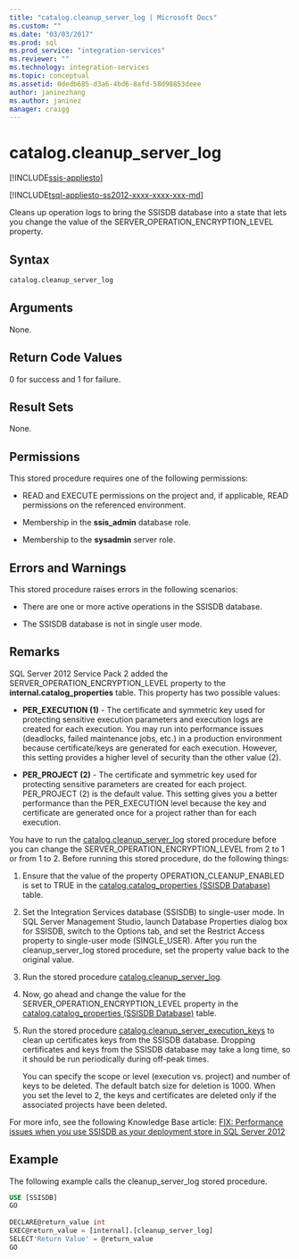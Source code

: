 ```yaml
---
title: "catalog.cleanup_server_log | Microsoft Docs"
ms.custom: ""
ms.date: "03/03/2017"
ms.prod: sql
ms.prod_service: "integration-services"
ms.reviewer: ""
ms.technology: integration-services
ms.topic: conceptual
ms.assetid: 0dedb685-d3a6-4bd6-8afd-58d98853deee
author: janinezhang
ms.author: janinez
manager: craigg
---
```

# catalog.cleanup_server_log 

[!INCLUDE[ssis-appliesto](../../includes/ssis-appliesto-ssvrpluslinux-asdb-asdw-xxx.md)]


[!INCLUDE[tsql-appliesto-ss2012-xxxx-xxxx-xxx-md](../../includes/tsql-appliesto-ss2012-xxxx-xxxx-xxx-md.md)]

  Cleans up operation logs to bring the SSISDB database into a state that lets you change the value of the SERVER_OPERATION_ENCRYPTION_LEVEL property.  
  
## Syntax  
  
```sql
catalog.cleanup_server_log  
```  
  
## Arguments  
 None.  
  
## Return Code Values  
 0 for success and 1 for failure.  
  
## Result Sets  
 None.  
  
## Permissions  
 This stored procedure requires one of the following permissions:  
  
-   READ and EXECUTE permissions on the project and, if applicable, READ permissions on the referenced environment.  
  
-   Membership in the **ssis_admin** database role.  
  
-   Membership to the **sysadmin** server role.  
  
## Errors and Warnings  
 This stored procedure raises errors in the following scenarios:  
  
-   There are one or more active operations in the SSISDB database.  
  
-   The SSISDB database is not in single user mode.  
  
## Remarks  
 SQL Server 2012 Service Pack 2 added the SERVER_OPERATION_ENCRYPTION_LEVEL property to the **internal.catalog_properties** table. This property has two possible values:  
  
-   **PER_EXECUTION (1)** - The certificate and symmetric key used for protecting sensitive execution parameters and execution logs are created for each execution. You may run into performance issues (deadlocks, failed maintenance jobs, etc.) in a production environment because certificate/keys are generated for each execution. However, this setting provides a higher level of security than the other value (2).  
  
-   **PER_PROJECT (2)** - The certificate and symmetric key used for protecting sensitive parameters are created for each project. PER_PROJECT (2) is the default value. This setting gives you a better performance than the PER_EXECUTION level because the key and certificate are generated once for a project rather than for each execution.  
  
 You have to run the [catalog.cleanup_server_log](../../integration-services/system-stored-procedures/catalog-cleanup-server-log.md) stored procedure before you can change the SERVER_OPERATION_ENCRYPTION_LEVEL from 2 to 1 or from 1 to 2. Before running this stored procedure, do the following things:  
  
1.  Ensure that the value of the property OPERATION_CLEANUP_ENABLED is set to TRUE in the [catalog.catalog_properties &#40;SSISDB Database&#41;](../../integration-services/system-views/catalog-catalog-properties-ssisdb-database.md) table.  
  
2.  Set the Integration Services database (SSISDB) to single-user mode. In SQL Server Management Studio, launch Database Properties dialog box for SSISDB, switch to the Options tab, and set the Restrict Access property to single-user mode (SINGLE_USER). After you run the cleanup_server_log stored procedure, set the property value back to the original value.  
  
3.  Run the stored procedure [catalog.cleanup_server_log](../../integration-services/system-stored-procedures/catalog-cleanup-server-log.md).  
  
4.  Now, go ahead and change the value for the SERVER_OPERATION_ENCRYPTION_LEVEL property in the [catalog.catalog_properties &#40;SSISDB Database&#41;](../../integration-services/system-views/catalog-catalog-properties-ssisdb-database.md) table.  
  
5.  Run the stored procedure [catalog.cleanup_server_execution_keys](../../integration-services/system-stored-procedures/catalog-cleanup-server-execution-keys.md) to clean up certificates keys from the SSISDB database. Dropping certificates and keys from the SSISDB database may take a long time, so it should be run periodically during off-peak times.  
  
     You can specify the scope or level (execution vs. project) and number of keys to be deleted. The default batch size for deletion is 1000. When you set the level to 2, the keys and certificates are deleted only if the associated projects have been deleted.  
  
 For more info, see the following Knowledge Base article: [FIX: Performance issues when you use SSISDB as your deployment store in SQL Server 2012](https://support.microsoft.com/kb/2972285)  
  
## Example  
 The following example calls the cleanup_server_log stored procedure.  
  
```sql  
USE [SSISDB]  
GO  
  
DECLARE@return_value int  
EXEC@return_value = [internal].[cleanup_server_log]  
SELECT'Return Value' = @return_value  
GO   
```  
  
  
